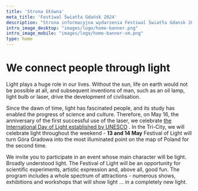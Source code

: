 ```yaml
---
title: 'Strona Główna'
meta_title: 'Festiwal Światła Gdańsk 2024'
description: "Strona informacyjna wydarzenia Festiwal Światła Gdansk 2024"
intro_image_desktop: "images/logo/home-banner.png"
intro_image_mobile: "images/logo/home-banner-sm.png"
type: home
---
```

# We connect people through light

Light plays a huge role in our lives. Without the sun, life on earth would not be possible at all, and subsequent inventions of man, such as an oil lamp, light bulb or laser, drive the development of civilisation.

Since the dawn of time, light has fascinated people, and its study has enabled the progress of science and culture. Therefore, on May 16, the anniversary of the first successful use of the laser, we celebrate [the International Day of Light established by UNESCO](https://www.lightday.org/) . In the Tri-City, we will celebrate light throughout the weekend - **13 and 14 May** Festival of Light will turn Góra Gradowa into the most illuminated point on the map of Poland for the second time.

We invite you to participate in an event whose main character will be light. Broadly understood light. The Festival of Light will be an opportunity for scientific experiments, artistic expression and, above all, good fun. The program includes a whole spectrum of attractions - numerous shows, exhibitions and workshops that will show light ... in a completely new light.
